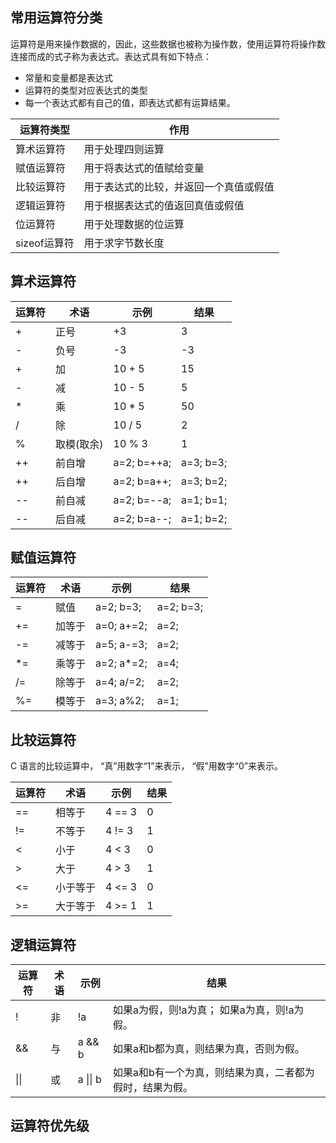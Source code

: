 ## 常用运算符分类

运算符是用来操作数据的，因此，这些数据也被称为操作数，使用运算符将操作数连接而成的式子称为表达式。表达式具有如下特点：

- 常量和变量都是表达式
- 运算符的类型对应表达式的类型
- 每一个表达式都有自己的值，即表达式都有运算结果。

| 运算符类型     | 作用                  |
| --------- | ------------------- |
| 算术运算符     | 用于处理四则运算            |
| 赋值运算符     | 用于将表达式的值赋给变量        |
| 比较运算符     | 用于表达式的比较，并返回一个真值或假值 |
| 逻辑运算符     | 用于根据表达式的值返回真值或假值    |
| 位运算符      | 用于处理数据的位运算          |
| sizeof运算符 | 用于求字节数长度            |

## 算术运算符

| 运算符  | 术语     | 示例          | 结果        |
| ---- | ------ | ----------- | --------- |
| +    | 正号     | +3          | 3         |
| -    | 负号     | -3          | -3        |
| +    | 加      | 10 + 5      | 15        |
| -    | 减      | 10 - 5      | 5         |
| *    | 乘      | 10 * 5      | 50        |
| /    | 除      | 10 / 5      | 2         |
| %    | 取模(取余) | 10 % 3      | 1         |
| ++   | 前自增    | a=2; b=++a; | a=3; b=3; |
| ++   | 后自增    | a=2; b=a++; | a=3; b=2; |
| --   | 前自减    | a=2; b=--a; | a=1; b=1; |
| --   | 后自减    | a=2; b=a--; | a=1; b=2; |

## 赋值运算符

| 运算符  | 术语   | 示例         | 结果        |
| ---- | ---- | ---------- | --------- |
| =    | 赋值   | a=2; b=3;  | a=2; b=3; |
| +=   | 加等于  | a=0; a+=2; | a=2;      |
| -=   | 减等于  | a=5; a-=3; | a=2;      |
| *=   | 乘等于  | a=2; a*=2; | a=4;      |
| /=   | 除等于  | a=4; a/=2; | a=2;      |
| %=   | 模等于  | a=3; a%2;  | a=1;      |

## 比较运算符

C 语言的比较运算中， “真”用数字“1”来表示， “假”用数字“0”来表示。

| 运算符  | 术语   | 示例     | 结果   |
| ---- | ---- | ------ | ---- |
| ==   | 相等于  | 4 == 3 | 0    |
| !=   | 不等于  | 4 != 3 | 1    |
| <    | 小于   | 4 < 3  | 0    |
| >    | 大于   | 4 > 3  | 1    |
| <=   | 小于等于 | 4 <= 3 | 0    |
| >=   | 大于等于 | 4 >= 1 | 1    |

## 逻辑运算符

| 运算符  | 术语   | 示例       | 结果                            |
| ---- | ---- | -------- | ----------------------------- |
| !    | 非    | !a       | 如果a为假，则!a为真；  如果a为真，则!a为假。    |
| &&   | 与    | a && b   | 如果a和b都为真，则结果为真，否则为假。          |
| \|\| | 或    | a \|\| b | 如果a和b有一个为真，则结果为真，二者都为假时，结果为假。 |

## 运算符优先级